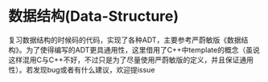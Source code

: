# 数据结构(Data-Structure)
复习数据结构的时候码的代码，实现了各种ADT，主要参考严蔚敏版《数据结构》。为了使得编写的ADT更具通用性，这里借用了C++中template的概念（虽说这样混用C与C++不好，不过只是为了尽量使用严蔚敏版的定义，并且保证通用性）。若发现bug或者有什么建议，欢迎提issue
